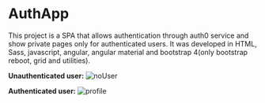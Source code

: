 # AuthApp

This project is a SPA that allows authentication through auth0 service and show private pages only for authenticated users. It was developed in HTML, Sass, javascript, angular, angular material and bootstrap 4(only bootstrap reboot, grid and utilities).

<strong>Unauthenticated user:</strong>
![noUser](https://user-images.githubusercontent.com/49765252/78951741-ce1f5900-7a98-11ea-824f-f180d308908a.JPG)

<strong>Authenticated user:</strong>
![profile](https://user-images.githubusercontent.com/49765252/78951735-cc559580-7a98-11ea-9007-2cbca78c66d4.JPG)
